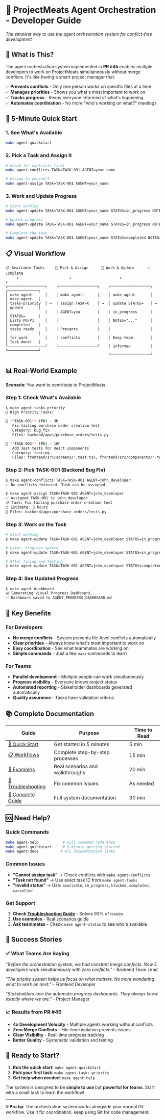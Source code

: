 # 🚀 ProjectMeats Agent Orchestration - Developer Guide

*The simplest way to use the agent orchestration system for conflict-free development*

## 🎯 What is This?

The agent orchestration system implemented in **PR #45** enables multiple developers to work on ProjectMeats simultaneously without merge conflicts. It's like having a smart project manager that:

✅ **Prevents conflicts** - Only one person works on specific files at a time  
✅ **Manages priorities** - Shows you what's most important to work on  
✅ **Tracks progress** - Keeps everyone informed of what's happening  
✅ **Automates coordination** - No more "who's working on what?" meetings  

## 🚀 5-Minute Quick Start

### 1. See What's Available
```bash
make agent-quickstart
```

### 2. Pick a Task and Assign It
```bash
# Check for conflicts first
make agent-conflicts TASK=TASK-001 AGENT=your_name

# Assign to yourself
make agent-assign TASK=TASK-001 AGENT=your_name
```

### 3. Work and Update Progress
```bash
# Start working
make agent-update TASK=TASK-001 AGENT=your_name STATUS=in_progress NOTES="Started debugging the issue"

# Update progress
make agent-update TASK=TASK-001 AGENT=your_name STATUS=in_progress NOTES="Found the problem, implementing fix"

# Complete the task
make agent-update TASK=TASK-001 AGENT=your_name STATUS=completed NOTES="Fixed the bug, all tests pass"
```

## 📋 Visual Workflow

```
📋 Available Tasks     🎯 Pick & Assign      🔨 Work & Update      ✅ Complete
     ↓                       ↓                      ↓                  ↓
┌─────────────────┐    ┌──────────────────┐    ┌──────────────────┐    ┌──────────────┐
│ make agent-     │    │ make agent-      │    │ make agent-      │    │ make agent-  │
│ tasks-priority  │ →  │ assign TASK=X    │ →  │ update STATUS=   │ →  │ update       │
│                 │    │ AGENT=you        │    │ in_progress      │    │ STATUS=      │
│ Lists P0/P1     │    │                  │    │ NOTES="..."      │    │ completed    │
│ tasks ready     │    │ Prevents         │    │                  │    │              │
│ for work        │    │ conflicts        │    │ Keep team        │    │ Task done!   │
└─────────────────┘    └──────────────────┘    │ informed         │    └──────────────┘
                                               └──────────────────┘
```

## 📊 Real-World Example

**Scenario**: You want to contribute to ProjectMeats.

### Step 1: Check What's Available
```bash
$ make agent-tasks-priority
🎯 High Priority Tasks:

🎯 **TASK-001** (P0) - 3h
   Fix failing purchase order creation test
   Category: bug_fix
   Files: backend/apps/purchase_orders/tests.py

🎯 **TASK-002** (P0) - 10h
   Add Jest tests for React components
   Category: testing
   Files: frontend/src/screens/*.test.tsx, frontend/src/components/*.test.tsx
```

### Step 2: Pick TASK-001 (Backend Bug Fix)
```bash
$ make agent-conflicts TASK=TASK-001 AGENT=john_developer
✅ No conflicts detected. Task can be assigned.

$ make agent-assign TASK=TASK-001 AGENT=john_developer
✅ Assigned TASK-001 to john_developer
📋 Task: Fix failing purchase order creation test
⏰ Estimate: 3 hours
📁 Files: backend/apps/purchase_orders/tests.py
```

### Step 3: Work on the Task
```bash
# Start working
$ make agent-update TASK=TASK-001 AGENT=john_developer STATUS=in_progress NOTES="Investigating the failing test, looks like a data validation issue"

# Later: Progress update
$ make agent-update TASK=TASK-001 AGENT=john_developer STATUS=in_progress NOTES="Found the issue: invalid file upload test data. Fixing the test fixture now."

# After fixing and testing
$ make agent-update TASK=TASK-001 AGENT=john_developer STATUS=completed NOTES="Fixed the test data. All 77 tests now pass. Ready for review."
```

### Step 4: See Updated Progress
```bash
$ make agent-dashboard
📊 Generating Visual Progress Dashboard...
✅ Dashboard saved to AGENT_PROGRESS_DASHBOARD.md
```

## 🎯 Key Benefits

### For Developers
- **No merge conflicts** - System prevents file-level conflicts automatically
- **Clear priorities** - Always know what's most important to work on
- **Easy coordination** - See what teammates are working on
- **Simple commands** - Just a few `make` commands to learn

### For Teams
- **Parallel development** - Multiple people can work simultaneously
- **Progress visibility** - Everyone knows project status
- **Automated reporting** - Stakeholder dashboards generated automatically
- **Quality assurance** - Tasks have validation criteria

## 📚 Complete Documentation

| Guide | Purpose | Time to Read |
|-------|---------|--------------|
| [🚀 Quick Start](docs/agent_quick_start_guide.md) | Get started in 5 minutes | 5 min |
| [📋 Workflows](docs/agent_workflow_guide.md) | Complete step-by-step processes | 15 min |
| [🎯 Examples](docs/agent_examples_guide.md) | Real scenarios and walkthroughs | 20 min |
| [🔧 Troubleshooting](docs/agent_troubleshooting_faq.md) | Fix common issues | As needed |
| [📖 Complete Guide](AGENT_ORCHESTRATION_README.md) | Full system documentation | 30 min |

## 🆘 Need Help?

### Quick Commands
```bash
make agent-help           # Full command reference
make agent-quickstart     # 5-minute getting started
make agent-docs          # All documentation links
```

### Common Issues
- **"Cannot assign task"** → Check conflicts with `make agent-conflicts`
- **"Task not found"** → Use exact task ID from `make agent-tasks`
- **"Invalid status"** → Use: `available`, `in_progress`, `blocked`, `completed`, `cancelled`

### Get Support
1. **Check [Troubleshooting Guide](docs/agent_troubleshooting_faq.md)** - Solves 90% of issues
2. **Use examples** - [Real scenarios guide](docs/agent_examples_guide.md)
3. **Ask teammates** - Check `make agent-status` to see who's available

## 🎉 Success Stories

### ✅ What Teams Are Saying

*"Before the orchestration system, we had constant merge conflicts. Now 5 developers work simultaneously with zero conflicts."* - Backend Team Lead

*"The priority system helps us focus on what matters. No more wondering what to work on next."* - Frontend Developer

*"Stakeholders love the automatic progress dashboards. They always know exactly where we are."* - Project Manager

### 📈 Results from PR #45
- **4x Development Velocity** - Multiple agents working without conflicts
- **Zero Merge Conflicts** - File-level isolation prevents issues
- **Clear Visibility** - Real-time progress tracking
- **Better Quality** - Systematic validation and testing

## 🚀 Ready to Start?

1. **Run the quick start**: `make agent-quickstart`
2. **Pick your first task**: `make agent-tasks-priority`
3. **Get help when needed**: `make agent-help`

The system is designed to be **simple to use** but **powerful for teams**. Start with a small task to learn the workflow!

---

**💡 Pro tip**: The orchestration system works alongside your normal Git workflow. Use it for coordination, keep using Git for code management.